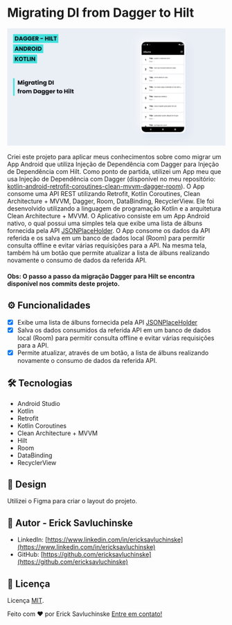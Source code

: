 # Migrating DI from Dagger to Hilt

![readme_header.png](./readme_header.png)

Criei este projeto para aplicar meus conhecimentos sobre como migrar um App Android que utiliza Injeção de Dependência com Dagger para Injeção de Dependência com Hilt.
Como ponto de partida, utilizei um App meu que usa Injeção de Dependência com Dagger (disponível no meu repositório: [kotlin-android-retrofit-coroutines-clean-mvvm-dagger-room](https://github.com/ericksavluchinske/kotlin-android-retrofit-coroutines-clean-mvvm-dagger-room)).
O App consome uma API REST utilizando Retrofit, Kotlin Coroutines, Clean Architecture + MVVM, Dagger, Room, DataBinding, RecyclerView.
Ele foi desenvolvido utilizando a linguagem de programação Kotlin e a arquitetura Clean Architecture + MVVM.
O Aplicativo consiste em um App Android nativo, o qual possui uma simples tela que exibe uma lista de álbuns fornecida pela API [JSONPlaceHolder](https://jsonplaceholder.typicode.com/).
O App consome os dados da API referida e os salva em um banco de dados local (Room) para permitir consulta offline e evitar várias requisições para a API.
Na mesma tela, também há um botão que permite atualizar a lista de álbuns realizando novamente o consumo de dados da referida API.
#### Obs: O passo a passo da migração Dagger para Hilt se encontra disponível nos commits deste projeto.

## ⚙️ Funcionalidades

- [x] Exibe uma lista de álbuns fornecida pela API [JSONPlaceHolder](https://jsonplaceholder.typicode.com/)
- [x] Salva os dados consumidos da referida API em um banco de dados local (Room) para permitir consulta offline e evitar várias requisições para a API.
- [x] Permite atualizar, através de um botão, a lista de álbuns realizando novamente o consumo de dados da referida API.

## 🛠 Tecnologias

- Android Studio
- Kotlin
- Retrofit
- Kotlin Coroutines
- Clean Architecture + MVVM
- Hilt
- Room
- DataBinding
- RecyclerView

## 🎨 Design

Utilizei o Figma para criar o layout do projeto.

## 👋 Autor - Erick Savluchinske

- LinkedIn: [https://www.linkedin.com/in/ericksavluchinske](https://www.linkedin.com/in/ericksavluchinske)
- GitHub: [https://github.com/ericksavluchinske](https://github.com/ericksavluchinske)

## 📝 Licença

Licença [MIT](./LICENSE).

Feito com ❤️ por Erick Savluchinske [Entre em contato!](https://www.linkedin.com/in/ericksavluchinske)

